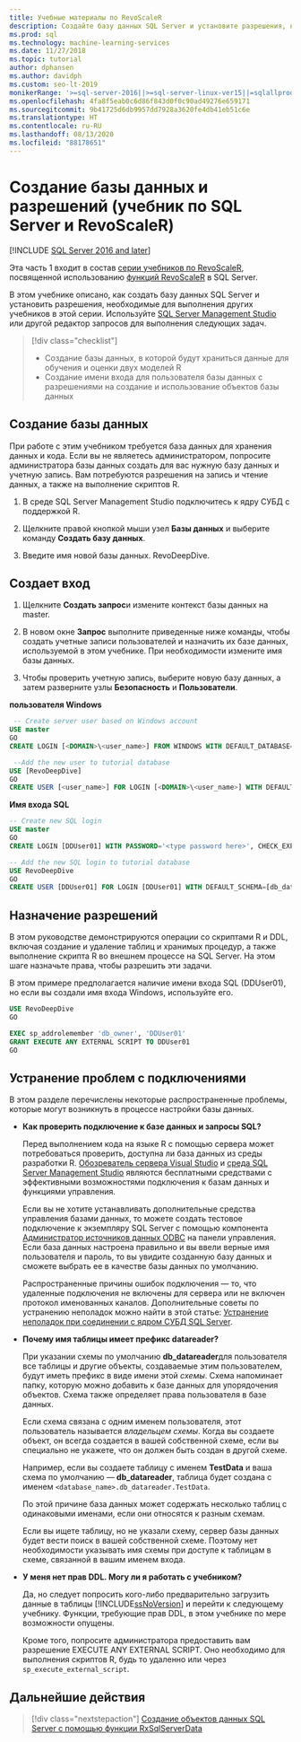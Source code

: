 ```yaml
---
title: Учебные материалы по RevoScaleR
description: Создайте базу данных SQL Server и установите разрешения, необходимые для выполнения инструкций в других учебниках по R.
ms.prod: sql
ms.technology: machine-learning-services
ms.date: 11/27/2018
ms.topic: tutorial
author: dphansen
ms.author: davidph
ms.custom: seo-lt-2019
monikerRange: '>=sql-server-2016||>=sql-server-linux-ver15||=sqlallproducts-allversions'
ms.openlocfilehash: 4fa8f5eab0c6d86f843d0f0c90ad49276e659171
ms.sourcegitcommit: 9b41725d6db9957dd7928a3620fe4db41eb51c6e
ms.translationtype: HT
ms.contentlocale: ru-RU
ms.lasthandoff: 08/13/2020
ms.locfileid: "88178651"
---
```

# <a name="create-a-database-and-permissions-sql-server-and-revoscaler-tutorial"></a>Создание базы данных и разрешений (учебник по SQL Server и RevoScaleR)
[!INCLUDE [SQL Server 2016 and later](../../includes/applies-to-version/sqlserver2016.md)]

Эта часть 1 входит в состав [серии учебников по RevoScaleR](deepdive-data-science-deep-dive-using-the-revoscaler-packages.md), посвященной использованию [функций RevoScaleR](https://docs.microsoft.com/machine-learning-server/r-reference/revoscaler/revoscaler) в SQL Server.

В этом учебнике описано, как создать базу данных SQL Server и установить разрешения, необходимые для выполнения других учебников в этой серии. Используйте [SQL Server Management Studio](https://docs.microsoft.com/sql/ssms/download-sql-server-management-studio-ssms) или другой редактор запросов для выполнения следующих задач.

> [!div class="checklist"]
> * Создание базы данных, в которой будут храниться данные для обучения и оценки двух моделей R
> * Создание имени входа для пользователя базы данных с разрешениями на создание и использование объектов базы данных
  
## <a name="create-the-database"></a>Создание базы данных

При работе с этим учебником требуется база данных для хранения данных и кода. Если вы не являетесь администратором, попросите администратора базы данных создать для вас нужную базу данных и учетную запись. Вам потребуются разрешения на запись и чтение данных, а также на выполнение скриптов R.

1. В среде SQL Server Management Studio подключитесь к ядру СУБД с поддержкой R.

2. Щелкните правой кнопкой мыши узел **Базы данных** и выберите команду **Создать базу данных**.
  
2. Введите имя новой базы данных. RevoDeepDive.
  
## <a name="create-a-login"></a>Создает вход
  
1. Щелкните **Создать запрос**и измените контекст базы данных на master.
  
2. В новом окне **Запрос** выполните приведенные ниже команды, чтобы создать учетные записи пользователей и назначить их базе данных, используемой в этом учебнике. При необходимости измените имя базы данных.

3. Чтобы проверить учетную запись, выберите новую базу данных, а затем разверните узлы **Безопасность** и **Пользователи**.
  
**пользователя Windows**
  
```sql
 -- Create server user based on Windows account
USE master
GO
CREATE LOGIN [<DOMAIN>\<user_name>] FROM WINDOWS WITH DEFAULT_DATABASE=[RevoDeepDive]

 --Add the new user to tutorial database
USE [RevoDeepDive]
GO
CREATE USER [<user_name>] FOR LOGIN [<DOMAIN>\<user_name>] WITH DEFAULT_SCHEMA=[db_datareader]
```

**Имя входа SQL**

```sql
-- Create new SQL login
USE master
GO
CREATE LOGIN [DDUser01] WITH PASSWORD='<type password here>', CHECK_EXPIRATION=OFF, CHECK_POLICY=OFF;

-- Add the new SQL login to tutorial database
USE RevoDeepDive
GO
CREATE USER [DDUser01] FOR LOGIN [DDUser01] WITH DEFAULT_SCHEMA=[db_datareader]
```

## <a name="assign-permissions"></a>Назначение разрешений

В этом руководстве демонстрируются операции со скриптами R и DDL, включая создание и удаление таблиц и хранимых процедур, а также выполнение скрипта R во внешнем процессе на SQL Server. На этом шаге назначьте права, чтобы разрешить эти задачи.

В этом примере предполагается наличие имени входа SQL (DDUser01), но если вы создали имя входа Windows, используйте его.

```sql
USE RevoDeepDive
GO

EXEC sp_addrolemember 'db_owner', 'DDUser01'
GRANT EXECUTE ANY EXTERNAL SCRIPT TO DDUser01
GO
```

## <a name="troubleshoot-connections"></a>Устранение проблем с подключениями

В этом разделе перечислены некоторые распространенные проблемы, которые могут возникнуть в процессе настройки базы данных.

- **Как проверить подключение к базе данных и запросы SQL?**
  
    Перед выполнением кода на языке R с помощью сервера может потребоваться проверить, доступна ли база данных из среды разработки R. [Обозреватель сервера Visual Studio](https://docs.microsoft.com/previous-versions/x603htbk(v=vs.140)) и [среда SQL Server Management Studio](../../ssms/download-sql-server-management-studio-ssms.md) являются бесплатными средствами с эффективными возможностями подключения к базам данных и функциями управления.
  
    Если вы не хотите устанавливать дополнительные средства управления базами данных, то можете создать тестовое подключение к экземпляру SQL Server с помощью компонента [Администратор источников данных ODBC](https://docs.microsoft.com/sql/odbc/admin/odbc-data-source-administrator?view=sql-server-2017) на панели управления. Если база данных настроена правильно и вы ввели верные имя пользователя и пароль, то вы увидите созданную базу данных и сможете выбрать ее в качестве базы данных по умолчанию.
  
    Распространенные причины ошибок подключения — то, что удаленные подключения не включены для сервера или не включен протокол именованных каналов. Дополнительные советы по устранению неполадок можно найти в этой статье: [Устранение неполадок при соединении с ядром СУБД SQL Server](https://docs.microsoft.com/sql/database-engine/configure-windows/troubleshoot-connecting-to-the-sql-server-database-engine).
  
- **Почему имя таблицы имеет префикс datareader?**
  
    При указании схемы по умолчанию **db_datareader**для пользователя все таблицы и другие объекты, создаваемые этим пользователем, будут иметь префикс в виде имени этой *схемы*. Схема напоминает папку, которую можно добавить к базе данных для упорядочения объектов. Схема также определяет права пользователя в базе данных.
  
    Если схема связана с одним именем пользователя, этот пользователь называется _владельцем схемы_. Когда вы создаете объект, он всегда создается в вашей собственной схеме, если вы специально не укажете, что он должен быть создан в другой схеме.
  
    Например, если вы создаете таблицу с именем **TestData** и ваша схема по умолчанию — **db_datareader**, таблица будет создана с именем `<database_name>.db_datareader.TestData`.
  
    По этой причине база данных может содержать несколько таблиц с одинаковыми именами, если они относятся к разным схемам.
   
    Если вы ищете таблицу, но не указали схему, сервер базы данных будет вести поиск в вашей собственной схеме. Поэтому нет необходимости указывать имя схемы при доступе к таблицам в схеме, связанной в вашим именем входа.
  
- **У меня нет прав DDL. Могу ли я работать с учебником?**
  
    Да, но следует попросить кого-либо предварительно загрузить данные в таблицы [!INCLUDE[ssNoVersion](../../includes/ssnoversion-md.md)] и перейти к следующему учебнику. Функции, требующие прав DDL, в этом учебнике по мере возможности опущены.

    Кроме того, попросите администратора предоставить вам разрешение EXECUTE ANY EXTERNAL SCRIPT. Оно необходимо для выполнения скриптов R, будь то удаленно или через `sp_execute_external_script`.

## <a name="next-steps"></a>Дальнейшие действия

> [!div class="nextstepaction"]
> [Создание объектов данных SQL Server с помощью функции RxSqlServerData](../../machine-learning/tutorials/deepdive-create-sql-server-data-objects-using-rxsqlserverdata.md)